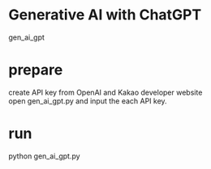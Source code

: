 # Generative AI with ChatGPT
gen_ai_gpt</br>

# prepare
create API key from OpenAI and Kakao developer website</br>
open gen_ai_gpt.py and input the each API key.</br>

# run
python gen_ai_gpt.py</br>
<img href=""/>
